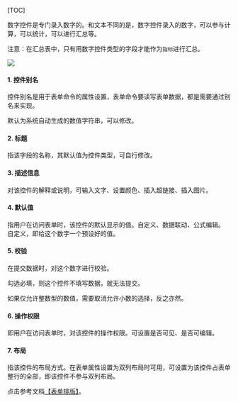 
[TOC]

数字控件是专门录入数字的。和文本不同的是，数字控件录入的数字，可以参与计算，可以统计，可以进行汇总等。

注意：在汇总表中，只有用数字控件类型的字段才能作为`指标`进行汇总。

![](http://docfiles.baibaoyun.com/FmB8UdWm_6Pppli8lo8aek4lXlRW) 

#### 1. 控件别名
控件别名是用于表单命令的属性设置，表单命令要读写表单数据，都是需要通过别名来实现。

默认为系统自动生成的数值字符串，可以修改。

#### 2. 标题
指该字段的名称，其默认值为控件类型，可自行修改。

#### 3. 描述信息
对该控件的解释或说明，可输入文字、设置颜色、插入超链接、插入图片。

#### 4. 默认值
指用户在访问表单时，该控件的默认显示的值。自定义、数据联动、公式编辑。
自定义，即给这个数字一个预设好的值。

#### 5. 校验
在提交数据时，对这个数字进行校验。

勾选必填，则这个控件不填写数据，就无法提交。

如果仅允许整数型的数值，需要取消允许小数的选择，反之亦然。

#### 6. 操作权限
即用户在访问表单时，对该控件的操作权限。可设置是否可见、是否可编辑。

#### 7. 布局
指该控件的布局方式。在表单属性设置为双列布局时可用，可设置为该控件占表单整行的全部，即该控件不参与双列布局。

点击参考文档[【表单排版】](表单排版.md)。







